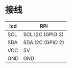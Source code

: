 # 接线

| lcd | RPi |
| --- | --- |
| SCL | SCL I2C (GPIO 3) |
| SDA | SDA I2C (GPIO 2) |
| VCC | 5V |
| GND | GND |
